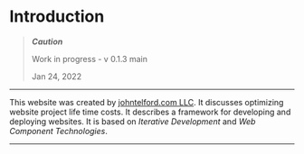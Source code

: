 # Introduction

> ***Caution***
> 
> Work in progress - v 0.1.3 main
> 
> Jan 24, 2022

---

This website was created by [johntelford.com LLC](company.md). It discusses optimizing website project life time costs. It describes a framework for developing and deploying websites. It is based on *Iterative Development* and *Web Component Technologies*.

---

